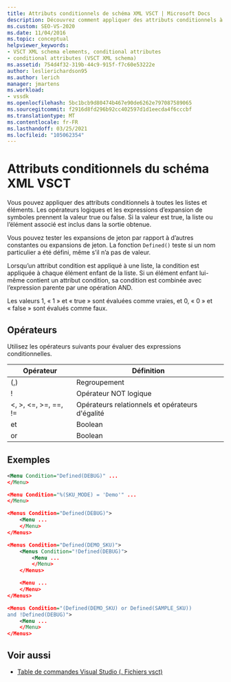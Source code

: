 ```yaml
---
title: Attributs conditionnels de schéma XML VSCT | Microsoft Docs
description: Découvrez comment appliquer des attributs conditionnels à des listes et éléments de schéma XML VSCT. Les attributs ont la valeur true ou false, contrôlant la sortie obtenue.
ms.custom: SEO-VS-2020
ms.date: 11/04/2016
ms.topic: conceptual
helpviewer_keywords:
- VSCT XML schema elements, conditional attributes
- conditional attributes (VSCT XML schema)
ms.assetid: 754d4f32-319b-44c9-915f-f7c60e53222e
author: leslierichardson95
ms.author: lerich
manager: jmartens
ms.workload:
- vssdk
ms.openlocfilehash: 5bc1bcb9d80474b467e90de6262e797087589065
ms.sourcegitcommit: f2916d8fd296b92cc402597d1d1eecda4f6cccbf
ms.translationtype: MT
ms.contentlocale: fr-FR
ms.lasthandoff: 03/25/2021
ms.locfileid: "105062354"
---
```

# <a name="vsct-xml-schema-conditional-attributes"></a>Attributs conditionnels du schéma XML VSCT
Vous pouvez appliquer des attributs conditionnels à toutes les listes et éléments. Les opérateurs logiques et les expressions d’expansion de symboles prennent la valeur true ou false. Si la valeur est true, la liste ou l’élément associé est inclus dans la sortie obtenue.

 Vous pouvez tester les expansions de jeton par rapport à d’autres constantes ou expansions de jeton. La fonction `Defined()` teste si un nom particulier a été défini, même s’il n’a pas de valeur.

 Lorsqu’un attribut condition est appliqué à une liste, la condition est appliquée à chaque élément enfant de la liste. Si un élément enfant lui-même contient un attribut condition, sa condition est combinée avec l’expression parente par une opération AND.

 Les valeurs 1, « 1 » et « true » sont évaluées comme vraies, et 0, « 0 » et « false » sont évalués comme faux.

## <a name="operators"></a>Opérateurs
 Utilisez les opérateurs suivants pour évaluer des expressions conditionnelles.

|Opérateur|Définition|
|--------------|----------------|
|(,)|Regroupement|
|!|Opérateur NOT logique|
|\<, >, \<=, >=, ==, !=|Opérateurs relationnels et opérateurs d'égalité|
|et|Boolean|
|or|Boolean|

## <a name="examples"></a>Exemples

```xml
<Menu Condition="Defined(DEBUG)" ...
</Menu>

<Menu Condition="%(SKU_MODE) = 'Demo'" ...
</Menu>

<Menus Condition="Defined(DEBUG)">
    <Menu ...
    </Menu>
</Menus>

<Menus Condition="Defined(DEMO_SKU)">
    <Menus Condition="!Defined(DEBUG)">
        <Menu ...
        </Menu>
    </Menus>

    <Menu ...
    </Menu>
</Menus>

<Menus Condition="(Defined(DEMO_SKU) or Defined(SAMPLE_SKU))
and !Defined(DEBUG)">
    <Menu ...
    </Menu>
</Menus>
```

## <a name="see-also"></a>Voir aussi
- [Table de commandes Visual Studio (. Fichiers vsct)](../extensibility/internals/visual-studio-command-table-dot-vsct-files.md)
